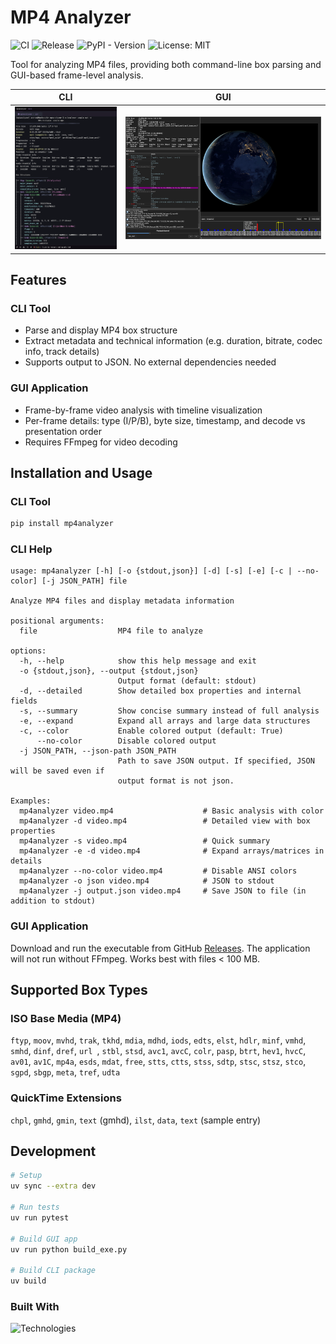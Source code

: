 # MP4 Analyzer
![CI](https://github.com/andrewx-bu/mp4analyzer/actions/workflows/ci.yml/badge.svg)
![Release](https://github.com/andrewx-bu/mp4analyzer/actions/workflows/release.yml/badge.svg)
![PyPI - Version](https://img.shields.io/pypi/v/mp4analyzer?label=PyPI&color=blue "https://pypi.org/project/mp4analyzer/")
![License: MIT](https://img.shields.io/badge/License-MIT-yellow.svg "https://opensource.org/licenses/MIT")

Tool for analyzing MP4 files, providing both command-line box parsing and GUI-based frame-level analysis.

| CLI | GUI |
| --- | --- |
| <img src="https://github.com/andrewx-bu/mp4analyzer/blob/main/images/cli.png?raw=true" width="400" alt="CLI"> | <img src="https://github.com/andrewx-bu/mp4analyzer/blob/main/images/gui.png?raw=true" width="800" alt="GUI"> |

## Features

### CLI Tool
- Parse and display MP4 box structure
- Extract metadata and technical information (e.g. duration, bitrate, codec info, track details)
- Supports output to JSON. No external dependencies needed

### GUI Application
- Frame-by-frame video analysis with timeline visualization
- Per-frame details: type (I/P/B), byte size, timestamp, and decode vs presentation order
- Requires FFmpeg for video decoding

## Installation and Usage

### CLI Tool
```bash
pip install mp4analyzer
```

### CLI Help
```
usage: mp4analyzer [-h] [-o {stdout,json}] [-d] [-s] [-e] [-c | --no-color] [-j JSON_PATH] file

Analyze MP4 files and display metadata information

positional arguments:
  file                  MP4 file to analyze

options:
  -h, --help            show this help message and exit
  -o {stdout,json}, --output {stdout,json}
                        Output format (default: stdout)
  -d, --detailed        Show detailed box properties and internal fields
  -s, --summary         Show concise summary instead of full analysis
  -e, --expand          Expand all arrays and large data structures
  -c, --color           Enable colored output (default: True)
      --no-color        Disable colored output
  -j JSON_PATH, --json-path JSON_PATH
                        Path to save JSON output. If specified, JSON will be saved even if
                        output format is not json.

Examples:
  mp4analyzer video.mp4                    # Basic analysis with color
  mp4analyzer -d video.mp4                 # Detailed view with box properties
  mp4analyzer -s video.mp4                 # Quick summary
  mp4analyzer -e -d video.mp4              # Expand arrays/matrices in details
  mp4analyzer --no-color video.mp4         # Disable ANSI colors
  mp4analyzer -o json video.mp4            # JSON to stdout
  mp4analyzer -j output.json video.mp4     # Save JSON to file (in addition to stdout)
```

### GUI Application
Download and run the executable from GitHub [Releases](https://github.com/andrewx-bu/mp4analyzer/releases). The application will not run without FFmpeg. Works best with files < 100 MB.

## Supported Box Types

### ISO Base Media (MP4)
`ftyp`, `moov`, `mvhd`, `trak`, `tkhd`, `mdia`, `mdhd`, `iods`, `edts`, `elst`, `hdlr`, `minf`, `vmhd`, `smhd`, `dinf`, `dref`, `url `, `stbl`, `stsd`, `avc1`, `avcC`, `colr`, `pasp`, `btrt`, `hev1`, `hvcC`, `av01`, `av1C`, `mp4a`, `esds`, `mdat`, `free`, `stts`, `ctts`, `stss`, `sdtp`, `stsc`, `stsz`, `stco`, `sgpd`, `sbgp`, `meta`, `tref`, `udta`

### QuickTime Extensions
`chpl`, `gmhd`, `gmin`, `text` (gmhd), `ilst`, `data`, `text` (sample entry)

## Development
```bash
# Setup
uv sync --extra dev

# Run tests
uv run pytest

# Build GUI app
uv run python build_exe.py

# Build CLI package
uv build
```

### Built With
![Technologies](https://go-skill-icons.vercel.app/api/icons?i=python,qt,ffmpeg,pytest,githubactions,&perline=5&theme=dark)
